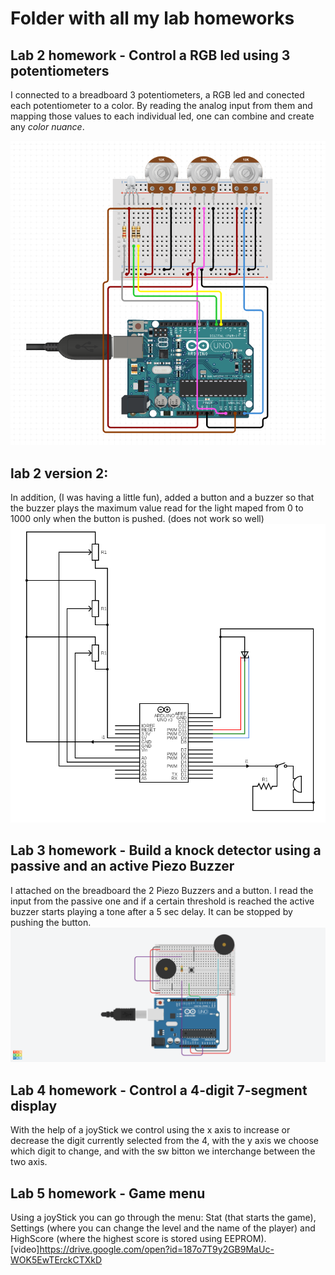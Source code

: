 # Folder with all my lab homeworks
## Lab 2 homework - Control a RGB led using 3 potentiometers
I connected to a breadboard 3 potentiometers, a RGB led and conected each potentiometer to a color. By reading the analog input from them and mapping those values to each individual led, one can combine and create any _color nuance_.

![alt text](https://github.com/ToniBiro/Robotics/blob/master/Lab%20homeworks/analogRGBcontrol_v2/circuit_diagram.png)

## lab 2 version 2:
In addition, (I was having a little fun), added a button and a buzzer so that the buzzer plays the maximum value read for the light maped from 0 to 1000 only when the button is pushed. (does not work so well)
![alt text](https://github.com/ToniBiro/Robotics/blob/master/Lab%20homeworks/analogRGBcontrol/circuit%20(1).png)

## Lab 3 homework - Build a knock detector using a passive and an active Piezo Buzzer
I attached on the breadboard the 2 Piezo Buzzers and a button. I read the input from the passive one and if a certain threshold is reached the active buzzer starts playing a tone after a 5 sec delay. It can be stopped by pushing the button.
![alt text](https://github.com/ToniBiro/Robotics/blob/master/Lab%20homeworks/passiveBuzzer/Tremendous%20Duup-Blorr.png)

## Lab 4 homework - Control a 4-digit 7-segment display
With the help of a joyStick we control using the x axis to increase or decrease the digit currently selected from the 4, with the y axis we choose which digit to change, and with the sw bitton we interchange between the two axis.

## Lab 5 homework - Game menu
Using a joyStick you can go through the menu: Stat (that starts the game), Settings (where you can change the level and the name of the player) and HighScore (where the highest score is stored using EEPROM).
[video]https://drive.google.com/open?id=187o7T9y2GB9MaUc-WOK5EwTErckCTXkD
